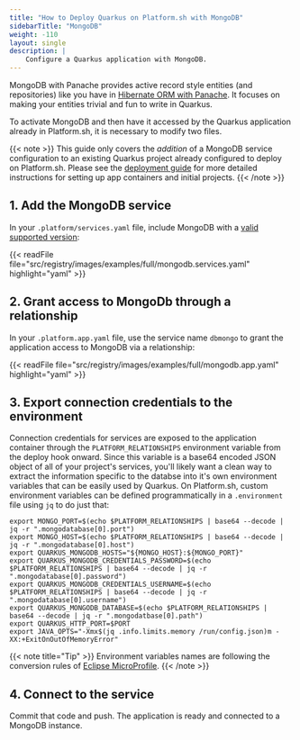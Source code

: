 ```yaml
---
title: "How to Deploy Quarkus on Platform.sh with MongoDB"
sidebarTitle: "MongoDB"
weight: -110
layout: single
description: |
    Configure a Quarkus application with MongoDB.
---
```


MongoDB with Panache provides active record style entities (and repositories) like you have in [Hibernate ORM with Panache](https://quarkus.io/guides/hibernate-orm-panache). It focuses on making your entities trivial and fun to write in Quarkus.

To activate MongoDB and then have it accessed by the Quarkus application already in Platform.sh, it is necessary to modify two files. 

{{< note >}}
This guide only covers the *addition* of a MongoDB service configuration to an existing Quarkus project already configured to deploy on Platform.sh. Please see the [deployment guide](/guides/quarkus/deploy/_index.md) for more detailed instructions for setting up app containers and initial projects. 
{{< /note >}}

## 1. Add the MongoDB service

In your `.platform/services.yaml` file, include MongoDB with a [valid supported version](/configuration/services/mongodb.md):

{{< readFile file="src/registry/images/examples/full/mongodb.services.yaml" highlight="yaml" >}}

## 2. Grant access to MongoDb through a relationship

In your `.platform.app.yaml` file, use the service name `dbmongo` to grant the application access to MongoDB via a relationship:

{{< readFile file="src/registry/images/examples/full/mongodb.app.yaml" highlight="yaml" >}}

## 3. Export connection credentials to the environment

Connection credentials for services are exposed to the application container through the `PLATFORM_RELATIONSHIPS` environment variable from the deploy hook onward. Since this variable is a base64 encoded JSON object of all of your project's services, you'll likely want a clean way to extract the information specific to the databse into it's own environment variables that can be easily used by Quarkus. On Platform.sh, custom environment variables can be defined programmatically in a `.environment` file using `jq` to do just that:

```text
export MONGO_PORT=$(echo $PLATFORM_RELATIONSHIPS | base64 --decode | jq -r ".mongodatabase[0].port")
export MONGO_HOST=$(echo $PLATFORM_RELATIONSHIPS | base64 --decode | jq -r ".mongodatabase[0].host")
export QUARKUS_MONGODB_HOSTS="${MONGO_HOST}:${MONGO_PORT}"
export QUARKUS_MONGODB_CREDENTIALS_PASSWORD=$(echo $PLATFORM_RELATIONSHIPS | base64 --decode | jq -r ".mongodatabase[0].password")
export QUARKUS_MONGODB_CREDENTIALS_USERNAME=$(echo $PLATFORM_RELATIONSHIPS | base64 --decode | jq -r ".mongodatabase[0].username")
export QUARKUS_MONGODB_DATABASE=$(echo $PLATFORM_RELATIONSHIPS | base64 --decode | jq -r ".mongodatbase[0].path")
export QUARKUS_HTTP_PORT=$PORT
export JAVA_OPTS="-Xmx$(jq .info.limits.memory /run/config.json)m -XX:+ExitOnOutOfMemoryError"
```

{{< note title="Tip" >}}
Environment variables names are following the conversion rules of [Eclipse MicroProfile](https://github.com/eclipse/microprofile-config/blob/master/spec/src/main/asciidoc/configsources.asciidoc#default-configsources).
{{< /note >}}

## 4. Connect to the service

Commit that code and push. The application is ready and connected to a MongoDB instance.
